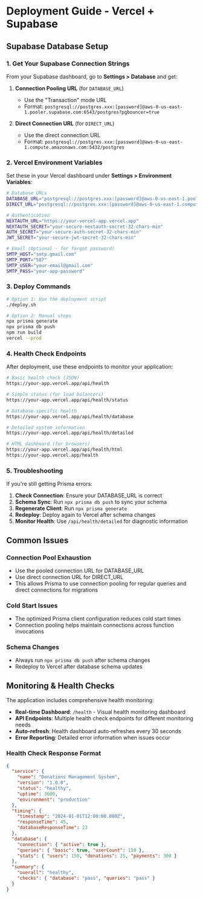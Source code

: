 # Deployment Guide - Vercel + Supabase

## Supabase Database Setup

### 1. Get Your Supabase Connection Strings

From your Supabase dashboard, go to **Settings > Database** and get:

1. **Connection Pooling URL** (for `DATABASE_URL`)
   - Use the "Transaction" mode URL
   - Format: `postgresql://postgres.xxx:[password]@aws-0-us-east-1.pooler.supabase.com:6543/postgres?pgbouncer=true`

2. **Direct Connection URL** (for `DIRECT_URL`)
   - Use the direct connection URL
   - Format: `postgresql://postgres.xxx:[password]@aws-0-us-east-1.compute.amazonaws.com:5432/postgres`

### 2. Vercel Environment Variables

Set these in your Vercel dashboard under **Settings > Environment Variables**:

```bash
# Database URLs
DATABASE_URL="postgresql://postgres.xxx:[password]@aws-0-us-east-1.pooler.supabase.com:6543/postgres?pgbouncer=true"
DIRECT_URL="postgresql://postgres.xxx:[password]@aws-0-us-east-1.compute.amazonaws.com:5432/postgres"

# Authentication
NEXTAUTH_URL="https://your-vercel-app.vercel.app"
NEXTAUTH_SECRET="your-secure-nextauth-secret-32-chars-min"
AUTH_SECRET="your-secure-auth-secret-32-chars-min"
JWT_SECRET="your-secure-jwt-secret-32-chars-min"

# Email (Optional - for forgot password)
SMTP_HOST="smtp.gmail.com"
SMTP_PORT="587"
SMTP_USER="your-email@gmail.com"
SMTP_PASS="your-app-password"
```

### 3. Deploy Commands

```bash
# Option 1: Use the deployment script
./deploy.sh

# Option 2: Manual steps
npx prisma generate
npx prisma db push
npm run build
vercel --prod
```

### 4. Health Check Endpoints

After deployment, use these endpoints to monitor your application:

```bash
# Basic health check (JSON)
https://your-app.vercel.app/api/health

# Simple status (for load balancers)
https://your-app.vercel.app/api/health/status

# Database-specific health
https://your-app.vercel.app/api/health/database

# Detailed system information
https://your-app.vercel.app/api/health/detailed

# HTML dashboard (for browsers)
https://your-app.vercel.app/api/health/html
https://your-app.vercel.app/health
```

### 5. Troubleshooting

If you're still getting Prisma errors:

1. **Check Connection**: Ensure your DATABASE_URL is correct
2. **Schema Sync**: Run `npx prisma db push` to sync your schema
3. **Regenerate Client**: Run `npx prisma generate` 
4. **Redeploy**: Deploy again to Vercel after schema changes
5. **Monitor Health**: Use `/api/health/detailed` for diagnostic information

## Common Issues

### Connection Pool Exhaustion
- Use the pooled connection URL for DATABASE_URL
- Use direct connection URL for DIRECT_URL
- This allows Prisma to use connection pooling for regular queries and direct connections for migrations

### Cold Start Issues
- The optimized Prisma client configuration reduces cold start times
- Connection pooling helps maintain connections across function invocations

### Schema Changes
- Always run `npx prisma db push` after schema changes
- Redeploy to Vercel after database schema updates

## Monitoring & Health Checks

The application includes comprehensive health monitoring:

- **Real-time Dashboard**: `/health` - Visual health monitoring dashboard
- **API Endpoints**: Multiple health check endpoints for different monitoring needs
- **Auto-refresh**: Health dashboard auto-refreshes every 30 seconds
- **Error Reporting**: Detailed error information when issues occur

### Health Check Response Format

```json
{
  "service": {
    "name": "Donations Management System",
    "version": "1.0.0",
    "status": "healthy",
    "uptime": 3600,
    "environment": "production"
  },
  "timing": {
    "timestamp": "2024-01-01T12:00:00.000Z",
    "responseTime": 45,
    "databaseResponseTime": 23
  },
  "database": {
    "connection": { "active": true },
    "queries": { "basic": true, "userCount": 150 },
    "stats": { "users": 150, "donations": 25, "payments": 300 }
  },
  "summary": {
    "overall": "healthy",
    "checks": { "database": "pass", "queries": "pass" }
  }
}
```